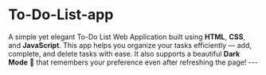 # To-Do-List-app
A simple yet elegant To-Do List Web Application built using **HTML**, **CSS**, and **JavaScript**.   This app helps you organize your tasks efficiently — add, complete, and delete tasks with ease.   It also supports a beautiful **Dark Mode** 🌙 that remembers your preference even after refreshing the page!  ---
